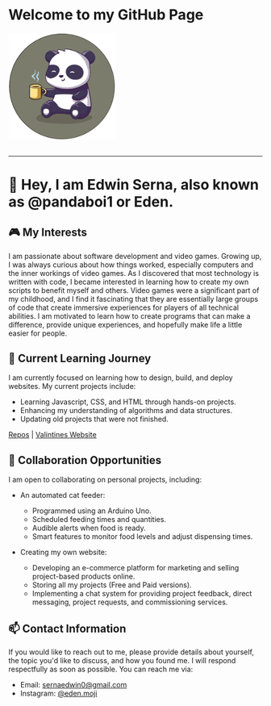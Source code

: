 # Welcome to my GitHub Page 
<img src="Panda.png" alt="Panda holding a mug" style="display: flex;  width: 42%; padding-bottom: 18px"/>

---
# 👋 Hey, I am Edwin Serna, also known as @pandaboi1 or Eden.

## 🎮 My Interests

I am passionate about software development and video games. Growing up, I was always curious about how things worked, especially computers and the inner workings of video games. As I discovered that most technology is written with code, I became interested in learning how to create my own scripts to benefit myself and others. Video games were a significant part of my childhood, and I find it fascinating that they are essentially large groups of code that create immersive experiences for players of all technical abilities. I am motivated to learn how to create programs that can make a difference, provide unique experiences, and hopefully make life a little easier for people.

## 🌱 Current Learning Journey

I am currently focused on learning how to design, build, and deploy websites. My current projects include:

- Learning Javascript, CSS, and HTML through hands-on projects.
- Enhancing my understanding of algorithms and data structures.
- Updating old projects that were not finished.

[Repos](https://github.com/pandaboi1?tab=repositories) | [Valintines Website](https://valentine-ptzi.onrender.com)

## 🤝 Collaboration Opportunities

I am open to collaborating on personal projects, including:

- An automated cat feeder:
  - Programmed using an Arduino Uno.
  - Scheduled feeding times and quantities.
  - Audible alerts when food is ready.
  - Smart features to monitor food levels and adjust dispensing times.

- Creating my own website:
  - Developing an e-commerce platform for marketing and selling project-based products online.
  - Storing all my projects (Free and Paid versions).
  - Implementing a chat system for providing project feedback, direct messaging, project requests, and commissioning services.

## 📫 Contact Information

If you would like to reach out to me, please provide details about yourself, the topic you'd like to discuss, and how you found me. I will respond respectfully as soon as possible. You can reach me via:

- Email: sernaedwin0@gmail.com
- Instagram: [@eden.moji](https://www.instagram.com/eden.moji/)


<!---
Feel free to use this as a template for your GitHub page or provide feedback on how I can improve it.
--->
<style>
 
</style>
